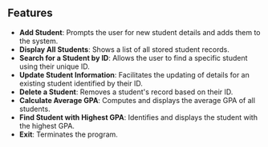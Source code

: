 ## Features

- **Add Student**: Prompts the user for new student details and adds them to the system.
- **Display All Students**: Shows a list of all stored student records.
- **Search for a Student by ID**: Allows the user to find a specific student using their unique ID.
- **Update Student Information**: Facilitates the updating of details for an existing student identified by their ID.
- **Delete a Student**: Removes a student's record based on their ID.
- **Calculate Average GPA**: Computes and displays the average GPA of all students.
- **Find Student with Highest GPA**: Identifies and displays the student with the highest GPA.
- **Exit**: Terminates the program.
